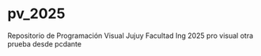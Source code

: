 # pv_2025
Repositorio de Programación Visual Jujuy
Facultad Ing 2025 pro visual
otra prueba desde pcdante